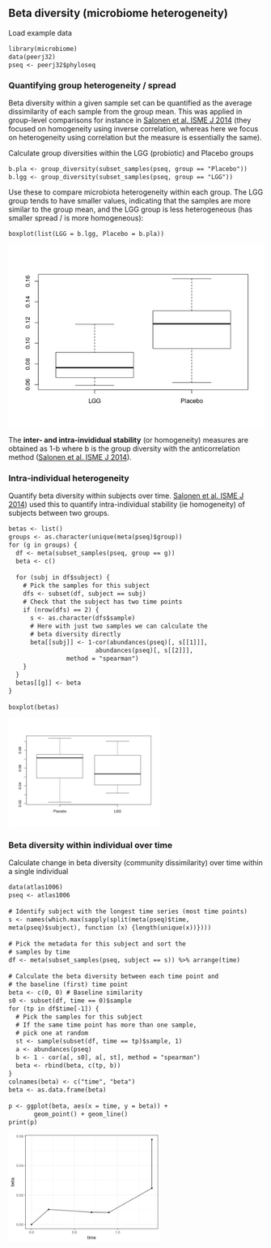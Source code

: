 <!--
  %\VignetteEngine{knitr::rmarkdown}
  %\VignetteIndexEntry{microbiome tutorial - variability}
  %\usepackage[utf8]{inputenc}
  %\VignetteEncoding{UTF-8}  
-->
Beta diversity (microbiome heterogeneity)
-----------------------------------------

Load example data

    library(microbiome)
    data(peerj32)
    pseq <- peerj32$phyloseq

### Quantifying group heterogeneity / spread

Beta diversity within a given sample set can be quantified as the
average dissimilarity of each sample from the group mean. This was
applied in group-level comparisons for instance in [Salonen et al. ISME
J
2014](http://www.nature.com/ismej/journal/v8/n11/full/ismej201463a.html)
(they focused on homogeneity using inverse correlation, whereas here we
focus on heterogeneity using correlation but the measure is essentially
the same).

Calculate group diversities within the LGG (probiotic) and Placebo
groups

    b.pla <- group_diversity(subset_samples(pseq, group == "Placebo"))
    b.lgg <- group_diversity(subset_samples(pseq, group == "LGG"))

Use these to compare microbiota heterogeneity within each group. The LGG
group tends to have smaller values, indicating that the samples are more
similar to the group mean, and the LGG group is less heterogeneous (has
smaller spread / is more homogeneous):

    boxplot(list(LGG = b.lgg, Placebo = b.pla))

![](Betadiversity_files/figure-markdown_strict/heterogeneity-example2bbb-1.png)

The **inter- and intra-invididual stability** (or homogeneity) measures
are obtained as 1-b where b is the group diversity with the
anticorrelation method ([Salonen et al. ISME J
2014](http://www.nature.com/ismej/journal/v8/n11/full/ismej201463a.html)).

### Intra-individual heterogeneity

Quantify beta diversity within subjects over time. [Salonen et al. ISME
J
2014](http://www.nature.com/ismej/journal/v8/n11/full/ismej201463a.html))
used this to quantify intra-individual stability (ie homogeneity) of
subjects between two groups.

    betas <- list()
    groups <- as.character(unique(meta(pseq)$group))
    for (g in groups) {
      df <- meta(subset_samples(pseq, group == g))
      beta <- c()

      for (subj in df$subject) {
        # Pick the samples for this subject
        dfs <- subset(df, subject == subj)
        # Check that the subject has two time points
        if (nrow(dfs) == 2) {
          s <- as.character(dfs$sample)
          # Here with just two samples we can calculate the
          # beta diversity directly
          beta[[subj]] <- 1-cor(abundances(pseq)[, s[[1]]],
                            abundances(pseq)[, s[[2]]],
                    method = "spearman")
        }
      }
      betas[[g]] <- beta
    }

    boxplot(betas)

<img src="Betadiversity_files/figure-markdown_strict/homogeneity-example2c-1.png" width="300px" />

### Beta diversity within individual over time

Calculate change in beta diversity (community dissimilarity) over time
within a single individual

    data(atlas1006)
    pseq <- atlas1006

    # Identify subject with the longest time series (most time points)
    s <- names(which.max(sapply(split(meta(pseq)$time, meta(pseq)$subject), function (x) {length(unique(x))})))

    # Pick the metadata for this subject and sort the
    # samples by time
    df <- meta(subset_samples(pseq, subject == s)) %>% arrange(time)

    # Calculate the beta diversity between each time point and
    # the baseline (first) time point
    beta <- c(0, 0) # Baseline similarity
    s0 <- subset(df, time == 0)$sample
    for (tp in df$time[-1]) {
      # Pick the samples for this subject
      # If the same time point has more than one sample,
      # pick one at random
      st <- sample(subset(df, time == tp)$sample, 1)
      a <- abundances(pseq)
      b <- 1 - cor(a[, s0], a[, st], method = "spearman")
      beta <- rbind(beta, c(tp, b))
    }
    colnames(beta) <- c("time", "beta")
    beta <- as.data.frame(beta)

    p <- ggplot(beta, aes(x = time, y = beta)) +
           geom_point() + geom_line()
    print(p)       

<img src="Betadiversity_files/figure-markdown_strict/homogeneity-example2d-1.png" width="300px" />
